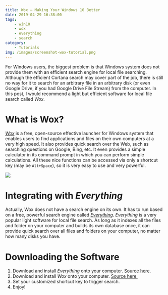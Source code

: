 ```yaml
---
title: Wox — Making Your Windows 10 Better
date: 2019-04-29 16:38:00
tags: 
    - win10
    - wox
    - everything
    - search
category: 
    - Tutorials
img: /images/screenshot-wox-tutorial.png
---
```


For Windows users, the biggest problem is that Windows system does not provide them with an efficient search engine for local file searching. Although the efficient Cortana search may cover part of the job, there is still no way for it to search for an arbitrary file in an arbitrary disk (or even Google Drive, if you had Google Drive File Stream) from the computer. In this post, I would recommend a light but efficient software for local file search called *Wox*.

<!-- more -->

# What is Wox?

[*Wox*](http://www.wox.one/) is a free, open-source effective launcher for Windows system that enables users to find applications and files on their own computers at a very high speed. It also provides quick search over the Web, such as searching questions on Google, Bing, etc. It even provides a simple calculator in its command prompt in which you can perform simple calculations. All these nice functions can be accessed via only a shortcut key (may be `Alt+Space`), so it is very easy to use and very powerful.

![](/images/screenshot-wox-tutorial.png)

# Integrating with *Everything*

Actually, Wox does not have a search engine on its own. It has to run based on a free, powerful search engine called [*Everything*](https://www.voidtools.com/en-us/). *Everything* is a very popular light software for local file search. As long as it indexes all the files and folder on your computer and builds its own database once, it can provide quick search over all files and folders on your computer, no matter how many disks you have.

# Downloading the Software

1. Download and install *Everything* onto your computer. [Source here.](https://www.voidtools.com/en-us/)
2. Download and install *Wox* onto your computer. [Source here.](http://www.wox.one/)
3. Set your customized shortcut key to trigger search.
4. Enjoy!